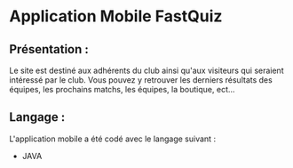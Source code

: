 # Application Mobile FastQuiz

## Présentation :

Le site est destiné aux adhérents du club ainsi qu'aux visiteurs qui seraient intéressé par le club.
Vous pouvez y retrouver les derniers résultats des équipes, les prochains matchs, les équipes, la boutique, ect...

## Langage :

L'application mobile a été codé avec le langage suivant :
* JAVA
